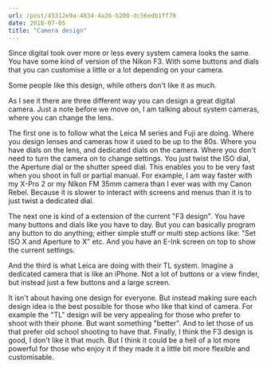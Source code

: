 ```yaml
---
url: /post/45312e9a-4834-4a36-b200-dc56edb1ff70
date: 2018-07-05
title: "Camera design"
---
```


Since digital took over more or less every system camera looks the same. You have some kind of version of the Nikon F3. With some buttons and dials that you can customise a little or a lot depending on your camera. 

Some people like this design, while others don't like it as much. 

As I see it there are three different way you can design a great digital camera. Just a note before we move on, I am talking about system cameras, where you can change the lens. 

The first one is to follow what the Leica M series and Fuji are doing. Where you design lenses and cameras how it used to be up to the 80s. Where you have dials on the lens, and dedicated dials on the camera. Where you don't need to turn the camera on to change settings. You just twist the ISO dial, the Aperture dial or the shutter speed dial. This enables you to be very fast when you shoot in full or partial manual. For example, I am way faster with my X-Pro 2 or my Nikon FM 35mm camera than I ever was with my Canon Rebel. Because it is slower to interact with screens and menus than it is to just twist a dedicated dial. 

The next one is kind of a extension of the current "F3 design". You have many buttons and dials like you have to day. But you can basically program any button to do anything; either simple stuff or multi step actions like: "Set ISO X and Aperture to X" etc. And you have an E-Ink screen on top to show the current settings.

And the third is what Leica are doing with their TL system. Imagine a dedicated camera that is like an iPhone. Not a lot of buttons or a view finder, but instead just a few buttons and a large screen. 

It isn't about having one design for everyone. But instead making sure each design idea is the best possible for those who like that kind of camera. For example the "TL" design will be very appealing for those who prefer to shoot with their phone. But want something "better". And to let those of us that prefer old school shooting to have that. Finally, I think the F3 design is good, I don't like it that much. But I think it could be a hell of a lot more powerful for those who enjoy it if they made it a little bit more flexible and customisable. 